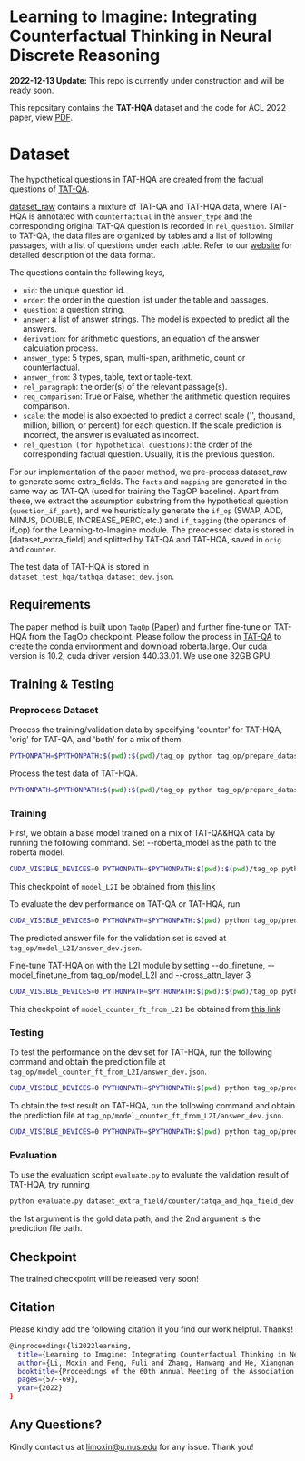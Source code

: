 Learning to Imagine: Integrating Counterfactual Thinking in Neural Discrete Reasoning
====================
**2022-12-13 Update:** This repo is currently under construction and will be ready soon. 

This repositary contains the **TAT-HQA** dataset and the code for ACL 2022 paper, view [PDF](https://aclanthology.org/2022.acl-long.5.pdf).

# Dataset 

The hypothetical questions in TAT-HQA are created from the factual questions of [TAT-QA](https://github.com/NExTplusplus/TAT-QA). 

[dataset_raw](https://github.com/NExTplusplus/TAT-HQA/tree/main/dataset_raw) contains a mixture of TAT-QA and TAT-HQA data, where TAT-HQA is annotated with `counterfactual` in the `answer_type` and the corresponding original TAT-QA question is recorded in `rel_question`. 
Similar to TAT-QA, the data files are organized by tables and a list of following passages, with a list of questions under each table. Refer to our [website](https://nextplusplus.github.io/TAT-HQA/) for detailed description of the data format. 

The questions contain the following keys, 
- `uid`: the unique question id.
- `order`: the order in the question list under the table and passages. 
- `question`: a question string.
- `answer`: a list of answer strings. The model is expected to predict all the answers. 
- `derivation`: for arithmetic questions, an equation of the answer calculation process. 
- `answer_type`: 5 types, span, multi-span, arithmetic, count or counterfactual. 
- `answer_from`: 3 types, table, text or table-text. 
- `rel_paragraph`: the order(s) of the relevant passage(s).
- `req_comparison`: True or False, whether the arithmetic question requires comparison. 
- `scale`: the model is also expected to predict a correct scale ('', thousand, million, billion, or percent) for each question. If the scale prediction is incorrect, the answer is evaluated as incorrect. 
- `rel_question (for hypothetical questions)`: the order of the corresponding factual question. Usually, it is the previous question. 

For our implementation of the paper method, we pre-process dataset_raw to generate some extra_fields. The `facts` and `mapping` are generated in the same way as TAT-QA (used for training the TagOP baseline). Apart from these, we extract the assumption substring from the hypothetical question (`question_if_part`), and we heuristically generate the `if_op` (SWAP, ADD, MINUS, DOUBLE, INCREASE_PERC, etc.) and `if_tagging` (the operands of if_op) for the Learning-to-Imagine module. The preocessed data is stored in [dataset_extra_field] and splitted by TAT-QA and TAT-HQA, saved in `orig` and `counter`. 

The test data of TAT-HQA is stored in `dataset_test_hqa/tathqa_dataset_dev.json`. 

## Requirements
The paper method is built upon `TagOp` ([Paper](https://aclanthology.org/2021.acl-long.254.pdf)) and further fine-tune on TAT-HQA from the TagOp checkpoint. Please follow the process in [TAT-QA](https://github.com/NExTplusplus/TAT-QA) to create the conda environment and download roberta.large. 
Our cuda version is 10.2, cuda driver version 440.33.01. We use one 32GB GPU. 

## Training & Testing

### Preprocess Dataset

Process the training/validation data by specifying 'counter' for TAT-HQA, 'orig' for TAT-QA, and 'both' for a mix of them.  

```bash
PYTHONPATH=$PYTHONPATH:$(pwd):$(pwd)/tag_op python tag_op/prepare_dataset.py --input_path ./dataset_extra_field/[counter/orig/both] --output_dir tag_op/data/[counter/orig/both] --encoder roberta --mode [train/dev] --roberta_model roberta.large
```
Process the test data of TAT-HQA. 
```bash
PYTHONPATH=$PYTHONPATH:$(pwd):$(pwd)/tag_op python tag_op/prepare_dataset.py --input_path ./dataset_test_hqa --output_dir tag_op/data/test --encoder roberta --mode dev --data_format tathqa_dataset_{}.json --roberta_model roberta.large
```

### Training

First, we obtain a base model trained on a mix of TAT-QA&HQA data by running the following command. Set --roberta_model as the path to the roberta model. 

```bash
CUDA_VISIBLE_DEVICES=0 PYTHONPATH=$PYTHONPATH:$(pwd):$(pwd)/tag_op python tag_op/trainer.py --data_dir tag_op/data/both --save_dir tag_op/model_L2I --batch_size 32 --eval_batch_size 32 --max_epoch 50 --warmup 0.06 --optimizer adam --learning_rate 5e-4  --weight_decay 5e-5 --seed 123 --gradient_accumulation_steps 4 --bert_learning_rate 1.5e-5 --bert_weight_decay 0.01 --log_per_updates 100 --eps 1e-6  --encoder roberta --test_data_dir tag_op/data/both/ --roberta_model roberta.large --cross_attn_layer 0 --do_finetune 0
```
This checkpoint of `model_L2I` be obtained from [this link](https://drive.google.com/file/d/1VzYy1a_PbOUnqZZLNW58jpWTFL8PRc3B/view?usp=sharing)

To evaluate the dev performance on TAT-QA or TAT-HQA, run

```bash
CUDA_VISIBLE_DEVICES=0 PYTHONPATH=$PYTHONPATH:$(pwd) python tag_op/predictor.py --data_dir tag_op/data/[counter/orig] --test_data_dir tag_op/data/[counter/orig] --save_dir tag_op/model_L2I --eval_batch_size 32 --model_path tag_op/model_L2I --encoder roberta --roberta_model roberta.large --cross_attn_layer 0
```

The predicted answer file for the validation set is saved at `tag_op/model_L2I/answer_dev.json`. 

Fine-tune TAT-HQA on with the L2I module by setting --do_finetune, --model_finetune_from tag_op/model_L2I and --cross_attn_layer 3

```bash
CUDA_VISIBLE_DEVICES=0 PYTHONPATH=$PYTHONPATH:$(pwd):$(pwd)/tag_op python tag_op/trainer.py --data_dir tag_op/data/counter --save_dir tag_op/model_counter_ft_from_L2I --batch_size 32 --eval_batch_size 32 --max_epoch 50 --warmup 0.06 --optimizer adam --learning_rate 5e-5  --weight_decay 5e-5 --seed 123 --gradient_accumulation_steps 4 --bert_learning_rate 1.5e-6 --bert_weight_decay 0.01 --log_per_updates 100 --eps 1e-6  --encoder roberta --test_data_dir tag_op/data/counter/ --roberta_model roberta.large --cross_attn_layer 3 --do_finetune 1 --model_finetune_from tag_op/model_L2I
```
This checkpoint of `model_counter_ft_from_L2I` be obtained from [this link]()

### Testing

To test the performance on the dev set for TAT-HQA, run the following command and obtain the prediction file at `tag_op/model_counter_ft_from_L2I/answer_dev.json`. 

```bash
CUDA_VISIBLE_DEVICES=0 PYTHONPATH=$PYTHONPATH:$(pwd) python tag_op/predictor.py --data_dir tag_op/data/counter --test_data_dir tag_op/data/counter --save_dir tag_op/model_counter_ft_from_L2I --eval_batch_size 32 --model_path tag_op/model_counter_ft_from_L2I --encoder roberta --roberta_model roberta.large --cross_attn_layer 3
```

To obtain the test result on TAT-HQA, run the following command and obtain the prediction file at `tag_op/model_counter_ft_from_L2I/answer_dev.json`. 
```bash
CUDA_VISIBLE_DEVICES=0 PYTHONPATH=$PYTHONPATH:$(pwd) python tag_op/predictor.py --data_dir tag_op/data/test --test_data_dir tag_op/data/test --save_dir tag_op/model_counter_ft_from_L2I --eval_batch_size 32 --model_path tag_op/model_counter_ft_from_L2I --encoder roberta --roberta_model roberta.large --cross_attn_layer 3
```


### Evaluation
To use the evaluation script `evaluate.py` to evaluate the validation result of TAT-HQA, try running

```bash
python evaluate.py dataset_extra_field/counter/tatqa_and_hqa_field_dev.json tag_op/model_counter_ft_from_L2I/answer_dev.json 0
```
the 1st argument is the gold data path, and the 2nd argument is the prediction file path. 


## Checkpoint

The trained checkpoint will be released very soon! 

## Citation 
Please kindly add the following citation if you find our work helpful. Thanks!
```bash
@inproceedings{li2022learning,
  title={Learning to Imagine: Integrating Counterfactual Thinking in Neural Discrete Reasoning},
  author={Li, Moxin and Feng, Fuli and Zhang, Hanwang and He, Xiangnan and Zhu, Fengbin and Chua, Tat-Seng},
  booktitle={Proceedings of the 60th Annual Meeting of the Association for Computational Linguistics (Volume 1: Long Papers)},
  pages={57--69},
  year={2022}
}
```
## Any Questions? 
Kindly contact us at [limoxin@u.nus.edu](mailto:limoxin@u.nus.edu) for any issue. Thank you!






